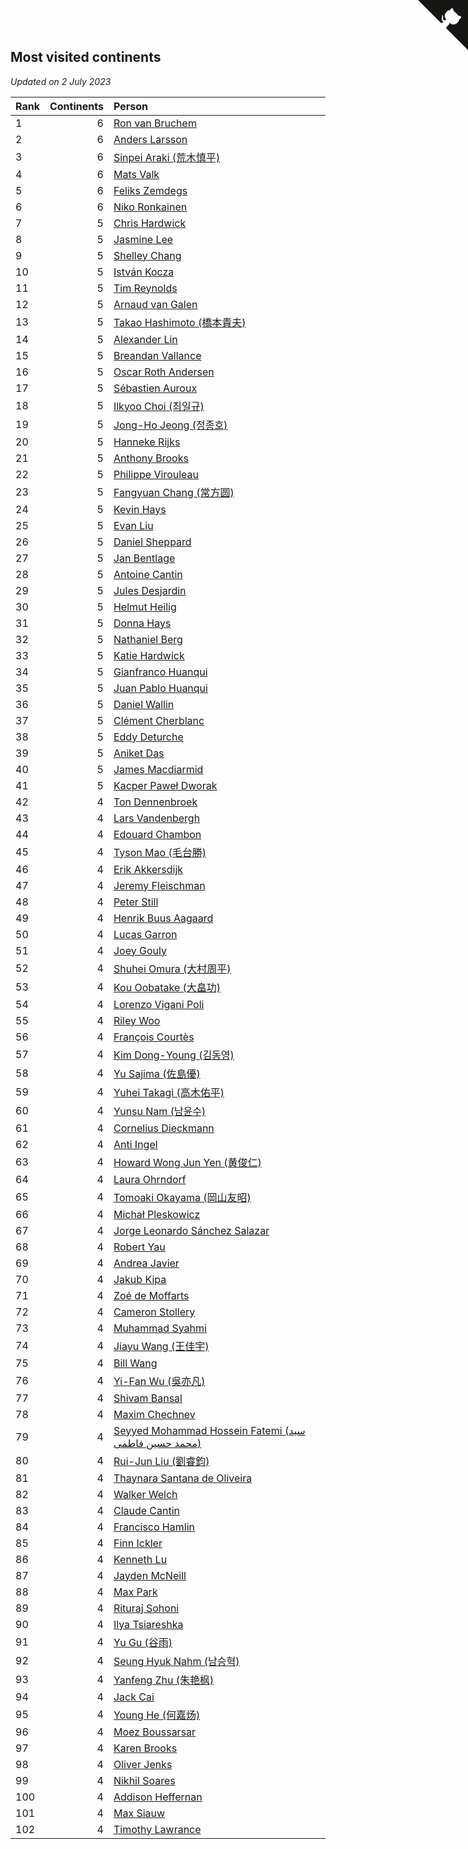 ## Most visited continents

*Updated on  2 July 2023*

| Rank | Continents | Person |
| :--- | ---: | :--- |
| 1 | 6 | [Ron van Bruchem](https://www.worldcubeassociation.org/persons/2003BRUC01) |
| 2 | 6 | [Anders Larsson](https://www.worldcubeassociation.org/persons/2003LARS01) |
| 3 | 6 | [Sinpei Araki (荒木慎平)](https://www.worldcubeassociation.org/persons/2006ARAK01) |
| 4 | 6 | [Mats Valk](https://www.worldcubeassociation.org/persons/2007VALK01) |
| 5 | 6 | [Feliks Zemdegs](https://www.worldcubeassociation.org/persons/2009ZEMD01) |
| 6 | 6 | [Niko Ronkainen](https://www.worldcubeassociation.org/persons/2010RONK01) |
| 7 | 5 | [Chris Hardwick](https://www.worldcubeassociation.org/persons/2003HARD01) |
| 8 | 5 | [Jasmine Lee](https://www.worldcubeassociation.org/persons/2003LEEJ01) |
| 9 | 5 | [Shelley Chang](https://www.worldcubeassociation.org/persons/2004CHAN04) |
| 10 | 5 | [István Kocza](https://www.worldcubeassociation.org/persons/2005KOCZ01) |
| 11 | 5 | [Tim Reynolds](https://www.worldcubeassociation.org/persons/2005REYN01) |
| 12 | 5 | [Arnaud van Galen](https://www.worldcubeassociation.org/persons/2006GALE01) |
| 13 | 5 | [Takao Hashimoto (橋本貴夫)](https://www.worldcubeassociation.org/persons/2007HASH01) |
| 14 | 5 | [Alexander Lin](https://www.worldcubeassociation.org/persons/2007LING01) |
| 15 | 5 | [Breandan Vallance](https://www.worldcubeassociation.org/persons/2007VALL01) |
| 16 | 5 | [Oscar Roth Andersen](https://www.worldcubeassociation.org/persons/2008ANDE02) |
| 17 | 5 | [Sébastien Auroux](https://www.worldcubeassociation.org/persons/2008AURO01) |
| 18 | 5 | [Ilkyoo Choi (최일규)](https://www.worldcubeassociation.org/persons/2008CHOI04) |
| 19 | 5 | [Jong-Ho Jeong (정종호)](https://www.worldcubeassociation.org/persons/2008JONG03) |
| 20 | 5 | [Hanneke Rijks](https://www.worldcubeassociation.org/persons/2008RIJK01) |
| 21 | 5 | [Anthony Brooks](https://www.worldcubeassociation.org/persons/2008SEAR01) |
| 22 | 5 | [Philippe Virouleau](https://www.worldcubeassociation.org/persons/2008VIRO01) |
| 23 | 5 | [Fangyuan Chang (常方圆)](https://www.worldcubeassociation.org/persons/2009CHAN04) |
| 24 | 5 | [Kevin Hays](https://www.worldcubeassociation.org/persons/2009HAYS01) |
| 25 | 5 | [Evan Liu](https://www.worldcubeassociation.org/persons/2009LIUE01) |
| 26 | 5 | [Daniel Sheppard](https://www.worldcubeassociation.org/persons/2009SHEP01) |
| 27 | 5 | [Jan Bentlage](https://www.worldcubeassociation.org/persons/2010BENT01) |
| 28 | 5 | [Antoine Cantin](https://www.worldcubeassociation.org/persons/2010CANT02) |
| 29 | 5 | [Jules Desjardin](https://www.worldcubeassociation.org/persons/2010DESJ01) |
| 30 | 5 | [Helmut Heilig](https://www.worldcubeassociation.org/persons/2010HEIL02) |
| 31 | 5 | [Donna Hays](https://www.worldcubeassociation.org/persons/2011HAYS02) |
| 32 | 5 | [Nathaniel Berg](https://www.worldcubeassociation.org/persons/2012BERG04) |
| 33 | 5 | [Katie Hardwick](https://www.worldcubeassociation.org/persons/2013ENGE01) |
| 34 | 5 | [Gianfranco Huanqui](https://www.worldcubeassociation.org/persons/2013HUAN29) |
| 35 | 5 | [Juan Pablo Huanqui](https://www.worldcubeassociation.org/persons/2013HUAN30) |
| 36 | 5 | [Daniel Wallin](https://www.worldcubeassociation.org/persons/2013WALL03) |
| 37 | 5 | [Clément Cherblanc](https://www.worldcubeassociation.org/persons/2014CHER05) |
| 38 | 5 | [Eddy Deturche](https://www.worldcubeassociation.org/persons/2014DETU01) |
| 39 | 5 | [Aniket Das](https://www.worldcubeassociation.org/persons/2015DASA02) |
| 40 | 5 | [James Macdiarmid](https://www.worldcubeassociation.org/persons/2015MACD03) |
| 41 | 5 | [Kacper Paweł Dworak](https://www.worldcubeassociation.org/persons/2020DWOR01) |
| 42 | 4 | [Ton Dennenbroek](https://www.worldcubeassociation.org/persons/2003DENN01) |
| 43 | 4 | [Lars Vandenbergh](https://www.worldcubeassociation.org/persons/2003VAND01) |
| 44 | 4 | [Edouard Chambon](https://www.worldcubeassociation.org/persons/2004CHAM01) |
| 45 | 4 | [Tyson Mao (毛台勝)](https://www.worldcubeassociation.org/persons/2004MAOT02) |
| 46 | 4 | [Erik Akkersdijk](https://www.worldcubeassociation.org/persons/2005AKKE01) |
| 47 | 4 | [Jeremy Fleischman](https://www.worldcubeassociation.org/persons/2005FLEI01) |
| 48 | 4 | [Peter Still](https://www.worldcubeassociation.org/persons/2005STIL01) |
| 49 | 4 | [Henrik Buus Aagaard](https://www.worldcubeassociation.org/persons/2006BUUS01) |
| 50 | 4 | [Lucas Garron](https://www.worldcubeassociation.org/persons/2006GARR01) |
| 51 | 4 | [Joey Gouly](https://www.worldcubeassociation.org/persons/2007GOUL01) |
| 52 | 4 | [Shuhei Omura (大村周平)](https://www.worldcubeassociation.org/persons/2007OMUR01) |
| 53 | 4 | [Kou Oobatake (大畠功)](https://www.worldcubeassociation.org/persons/2007OOBA01) |
| 54 | 4 | [Lorenzo Vigani Poli](https://www.worldcubeassociation.org/persons/2007POLI01) |
| 55 | 4 | [Riley Woo](https://www.worldcubeassociation.org/persons/2007WOOR01) |
| 56 | 4 | [François Courtès](https://www.worldcubeassociation.org/persons/2008COUR01) |
| 57 | 4 | [Kim Dong-Young (김동영)](https://www.worldcubeassociation.org/persons/2008DONG02) |
| 58 | 4 | [Yu Sajima (佐島優)](https://www.worldcubeassociation.org/persons/2008SAJI01) |
| 59 | 4 | [Yuhei Takagi (高木佑平)](https://www.worldcubeassociation.org/persons/2008TAKA01) |
| 60 | 4 | [Yunsu Nam (남윤수)](https://www.worldcubeassociation.org/persons/2008YUNS02) |
| 61 | 4 | [Cornelius Dieckmann](https://www.worldcubeassociation.org/persons/2009DIEC01) |
| 62 | 4 | [Anti Ingel](https://www.worldcubeassociation.org/persons/2009INGE01) |
| 63 | 4 | [Howard Wong Jun Yen (黄俊仁)](https://www.worldcubeassociation.org/persons/2009JUNY01) |
| 64 | 4 | [Laura Ohrndorf](https://www.worldcubeassociation.org/persons/2009OHRN01) |
| 65 | 4 | [Tomoaki Okayama (岡山友昭)](https://www.worldcubeassociation.org/persons/2009OKAY01) |
| 66 | 4 | [Michał Pleskowicz](https://www.worldcubeassociation.org/persons/2009PLES01) |
| 67 | 4 | [Jorge Leonardo Sánchez Salazar](https://www.worldcubeassociation.org/persons/2009SALA01) |
| 68 | 4 | [Robert Yau](https://www.worldcubeassociation.org/persons/2009YAUR01) |
| 69 | 4 | [Andrea Javier](https://www.worldcubeassociation.org/persons/2010JAVI01) |
| 70 | 4 | [Jakub Kipa](https://www.worldcubeassociation.org/persons/2010KIPA01) |
| 71 | 4 | [Zoé de Moffarts](https://www.worldcubeassociation.org/persons/2010MOFF02) |
| 72 | 4 | [Cameron Stollery](https://www.worldcubeassociation.org/persons/2010STOL01) |
| 73 | 4 | [Muhammad Syahmi](https://www.worldcubeassociation.org/persons/2010SYAH03) |
| 74 | 4 | [Jiayu Wang (王佳宇)](https://www.worldcubeassociation.org/persons/2010WANG53) |
| 75 | 4 | [Bill Wang](https://www.worldcubeassociation.org/persons/2010WANG68) |
| 76 | 4 | [Yi-Fan Wu (吳亦凡)](https://www.worldcubeassociation.org/persons/2010WUIF01) |
| 77 | 4 | [Shivam Bansal](https://www.worldcubeassociation.org/persons/2011BANS02) |
| 78 | 4 | [Maxim Chechnev](https://www.worldcubeassociation.org/persons/2011CHEC01) |
| 79 | 4 | [Seyyed Mohammad Hossein Fatemi (سید محمد حسین فاطمی)](https://www.worldcubeassociation.org/persons/2011FATE01) |
| 80 | 4 | [Rui-Jun Liu (劉睿鈞)](https://www.worldcubeassociation.org/persons/2011LIUR02) |
| 81 | 4 | [Thaynara Santana de Oliveira](https://www.worldcubeassociation.org/persons/2011OLIV03) |
| 82 | 4 | [Walker Welch](https://www.worldcubeassociation.org/persons/2011WELC01) |
| 83 | 4 | [Claude Cantin](https://www.worldcubeassociation.org/persons/2012CANT01) |
| 84 | 4 | [Francisco Hamlin](https://www.worldcubeassociation.org/persons/2012HAML01) |
| 85 | 4 | [Finn Ickler](https://www.worldcubeassociation.org/persons/2012ICKL01) |
| 86 | 4 | [Kenneth Lu](https://www.worldcubeassociation.org/persons/2012LUKE01) |
| 87 | 4 | [Jayden McNeill](https://www.worldcubeassociation.org/persons/2012MCNE01) |
| 88 | 4 | [Max Park](https://www.worldcubeassociation.org/persons/2012PARK03) |
| 89 | 4 | [Rituraj Sohoni](https://www.worldcubeassociation.org/persons/2012SOHO01) |
| 90 | 4 | [Ilya Tsiareshka](https://www.worldcubeassociation.org/persons/2012TERE01) |
| 91 | 4 | [Yu Gu (谷雨)](https://www.worldcubeassociation.org/persons/2013GUYU01) |
| 92 | 4 | [Seung Hyuk Nahm (남승혁)](https://www.worldcubeassociation.org/persons/2013NAHM01) |
| 93 | 4 | [Yanfeng Zhu (朱艳枫)](https://www.worldcubeassociation.org/persons/2013ZHUY02) |
| 94 | 4 | [Jack Cai](https://www.worldcubeassociation.org/persons/2014CAIJ02) |
| 95 | 4 | [Young He (何嘉炀)](https://www.worldcubeassociation.org/persons/2014HEYO01) |
| 96 | 4 | [Moez Boussarsar](https://www.worldcubeassociation.org/persons/2015BOUS02) |
| 97 | 4 | [Karen Brooks](https://www.worldcubeassociation.org/persons/2015BROO01) |
| 98 | 4 | [Oliver Jenks](https://www.worldcubeassociation.org/persons/2015JENK02) |
| 99 | 4 | [Nikhil Soares](https://www.worldcubeassociation.org/persons/2015SOAR01) |
| 100 | 4 | [Addison Heffernan](https://www.worldcubeassociation.org/persons/2016HEFF01) |
| 101 | 4 | [Max Siauw](https://www.worldcubeassociation.org/persons/2017SIAU02) |
| 102 | 4 | [Timothy Lawrance](https://www.worldcubeassociation.org/persons/2017LAWR04) |


<a href="https://github.com/JustinTimeCuber/wca_statistics" class="github-corner" aria-label="View source on Github"><svg width="80" height="80" viewBox="0 0 250 250" style="fill:#151513; color:#fff; position: absolute; top: 0; border: 0; right: 0;" aria-hidden="true"><path d="M0,0 L115,115 L130,115 L142,142 L250,250 L250,0 Z"></path><path d="M128.3,109.0 C113.8,99.7 119.0,89.6 119.0,89.6 C122.0,82.7 120.5,78.6 120.5,78.6 C119.2,72.0 123.4,76.3 123.4,76.3 C127.3,80.9 125.5,87.3 125.5,87.3 C122.9,97.6 130.6,101.9 134.4,103.2" fill="currentColor" style="transform-origin: 130px 106px;" class="octo-arm"></path><path d="M115.0,115.0 C114.9,115.1 118.7,116.5 119.8,115.4 L133.7,101.6 C136.9,99.2 139.9,98.4 142.2,98.6 C133.8,88.0 127.5,74.4 143.8,58.0 C148.5,53.4 154.0,51.2 159.7,51.0 C160.3,49.4 163.2,43.6 171.4,40.1 C171.4,40.1 176.1,42.5 178.8,56.2 C183.1,58.6 187.2,61.8 190.9,65.4 C194.5,69.0 197.7,73.2 200.1,77.6 C213.8,80.2 216.3,84.9 216.3,84.9 C212.7,93.1 206.9,96.0 205.4,96.6 C205.1,102.4 203.0,107.8 198.3,112.5 C181.9,128.9 168.3,122.5 157.7,114.1 C157.9,116.9 156.7,120.9 152.7,124.9 L141.0,136.5 C139.8,137.7 141.6,141.9 141.8,141.8 Z" fill="currentColor" class="octo-body"></path></svg></a><style>.github-corner:hover .octo-arm{animation:octocat-wave 560ms ease-in-out}@keyframes octocat-wave{0%,100%{transform:rotate(0)}20%,60%{transform:rotate(-25deg)}40%,80%{transform:rotate(10deg)}}@media (max-width:500px){.github-corner:hover .octo-arm{animation:none}.github-corner .octo-arm{animation:octocat-wave 560ms ease-in-out}}</style>
